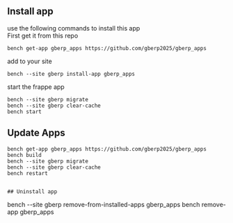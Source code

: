 ## Install app
use the following commands to install this app  
First get it from this repo

```
bench get-app gberp_apps https://github.com/gberp2025/gberp_apps
```
add to your site
```
bench --site gberp install-app gberp_apps
```
start the frappe app
```
bench --site gberp migrate  
bench --site gberp clear-cache
bench start
```

## Update Apps
```
bench get-app gberp_apps https://github.com/gberp2025/gberp_apps
bench build
bench --site gberp migrate  
bench --site gberp clear-cache
bench restart


## Uninstall app
```
bench --site gberp remove-from-installed-apps gberp_apps
bench remove-app gberp_apps 
```
